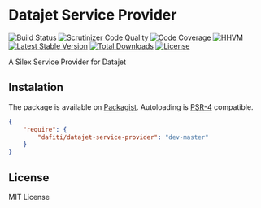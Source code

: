 # Datajet Service Provider
[![Build Status](https://img.shields.io/travis/dafiti/datajet-service-provider/master.svg?style=flat-square)](https://travis-ci.org/dafiti/datajet-service-provider)
[![Scrutinizer Code Quality](https://img.shields.io/scrutinizer/g/dafiti/datajet-service-provider/master.svg?style=flat-square)](https://scrutinizer-ci.com/g/dafiti/datajet-service-provider/?branch=master)
[![Code Coverage](https://img.shields.io/scrutinizer/coverage/g/dafiti/datajet-service-provider/master.svg?style=flat-square)](https://scrutinizer-ci.com/g/dafiti/datajet-service-provider/?branch=master)
[![HHVM](https://img.shields.io/hhvm/dafiti/datajet-service-provider.svg?style=flat-square)](https://travis-ci.org/dafiti/datajet-service-provider)
[![Latest Stable Version](https://img.shields.io/packagist/v/dafiti/datajet-service-provider.svg?style=flat-square)](https://packagist.org/packages/dafiti/datajet-service-provider)
[![Total Downloads](https://img.shields.io/packagist/dt/dafiti/datajet-service-provider.svg?style=flat-square)](https://packagist.org/packages/dafiti/datajet-service-provider)
[![License](https://img.shields.io/packagist/l/dafiti/datajet-service-provider.svg?style=flat-square)](https://packagist.org/packages/dafiti/datajet-service-provider)

A Silex Service Provider for Datajet

## Instalation
The package is available on [Packagist](http://packagist.org/packages/dafiti/datajet-service-provider).
Autoloading is [PSR-4](https://github.com/php-fig/fig-standards/blob/master/accepted/PSR-4-autoloader.md) compatible.
```json
{
    "require": {
        "dafiti/datajet-service-provider": "dev-master"
    }
}
```

## License

MIT License
